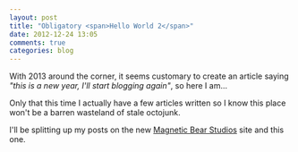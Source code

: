 ```yaml
---
layout: post
title: "Obligatory <span>Hello World 2</span>"
date: 2012-12-24 13:05
comments: true
categories: blog
---
```

With 2013 around the corner, it seems customary to create an article saying *"this is a new year, I'll start blogging again"*, so here I am...

Only that this time I actually have a few articles written so I know this place won't be a barren wasteland of stale octojunk.

I'll be splitting up my posts on the new [Magnetic Bear Studios](http://magneticbear.com) site and this one.